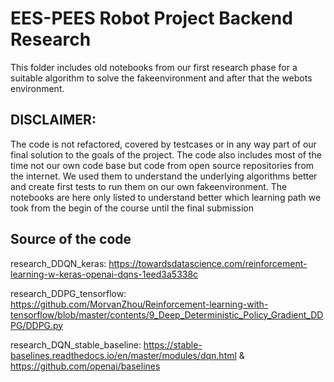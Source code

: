 # EES-PEES Robot Project Backend Research
This folder includes old notebooks from our first research phase for a suitable algorithm to solve the fakeenvironment and after that the webots environment.

## DISCLAIMER: 
The code is not refactored, covered by testcases or in any way part of our final solution to the goals of the project. The code also includes most of the time not our own code base but code from open source repositories from the internet. We used them to understand the underlying algorithms better and create first tests to run them on our own fakeenvironment. The notebooks are here only listed to understand better which learning path we took from the begin of the course until the final submission

## Source of the code

research_DDQN_keras: https://towardsdatascience.com/reinforcement-learning-w-keras-openai-dqns-1eed3a5338c

research_DDPG_tensorflow: https://github.com/MorvanZhou/Reinforcement-learning-with-tensorflow/blob/master/contents/9_Deep_Deterministic_Policy_Gradient_DDPG/DDPG.py

research_DQN_stable_baseline: https://stable-baselines.readthedocs.io/en/master/modules/dqn.html & https://github.com/openai/baselines

